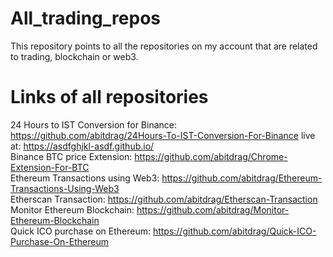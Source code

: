 # All_trading_repos
This repository points to all the repositories on my account that are related to trading, blockchain or web3.
# Links of all repositories 
24 Hours to IST Conversion for Binance: https://github.com/abitdrag/24Hours-To-IST-Conversion-For-Binance 
live at: https://asdfghjkl-asdf.github.io/   
Binance BTC price Extension: https://github.com/abitdrag/Chrome-Extension-For-BTC   
Ethereum Transactions using Web3: https://github.com/abitdrag/Ethereum-Transactions-Using-Web3   
Etherscan Transaction: https://github.com/abitdrag/Etherscan-Transaction   
Monitor Ethereum Blockchain: https://github.com/abitdrag/Monitor-Ethereum-Blockchain   
Quick ICO purchase on Ethereum: https://github.com/abitdrag/Quick-ICO-Purchase-On-Ethereum   
